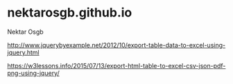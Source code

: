# nektarosgb.github.io
Nektar Osgb


http://www.jquerybyexample.net/2012/10/export-table-data-to-excel-using-jquery.html


https://w3lessons.info/2015/07/13/export-html-table-to-excel-csv-json-pdf-png-using-jquery/


